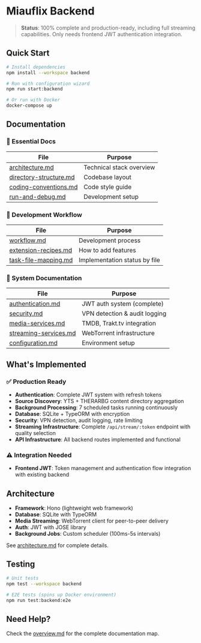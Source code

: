 # Miauflix Backend

> **Status**: 100% complete and production-ready, including full streaming capabilities. Only needs frontend JWT authentication integration.

## Quick Start

```bash
# Install dependencies
npm install --workspace backend

# Run with configuration wizard
npm run start:backend

# Or run with Docker
docker-compose up
```

## Documentation

### 📖 Essential Docs

| File                                                     | Purpose                  |
| -------------------------------------------------------- | ------------------------ |
| [architecture.md](../docs/architecture.md)               | Technical stack overview |
| [directory-structure.md](../docs/directory-structure.md) | Codebase layout          |
| [coding-conventions.md](../docs/coding-conventions.md)   | Code style guide         |
| [run-and-debug.md](../docs/run-and-debug.md)             | Development setup        |

### 🔄 Development Workflow

| File                                                 | Purpose                       |
| ---------------------------------------------------- | ----------------------------- |
| [workflow.md](../docs/workflow.md)                   | Development process           |
| [extension-recipes.md](../docs/extension-recipes.md) | How to add features           |
| [task-file-mapping.md](../docs/task-file-mapping.md) | Implementation status by file |

### 🔧 System Documentation

| File                                                | Purpose                       |
| --------------------------------------------------- | ----------------------------- |
| [authentication.md](docs/authentication.md)         | JWT auth system (complete)    |
| [security.md](docs/security.md)                     | VPN detection & audit logging |
| [media-services.md](docs/media-services.md)         | TMDB, Trakt.tv integration    |
| [streaming-services.md](docs/streaming-services.md) | WebTorrent infrastructure     |
| [configuration.md](docs/configuration.md)           | Environment setup             |

## What's Implemented

### ✅ Production Ready

- **Authentication**: Complete JWT system with refresh tokens
- **Source Discovery**: YTS + THERARBG content directory aggregation
- **Background Processing**: 7 scheduled tasks running continuously
- **Database**: SQLite + TypeORM with encryption
- **Security**: VPN detection, audit logging, rate limiting
- **Streaming Infrastructure**: Complete `/api/stream/:token` endpoint with quality selection
- **API Infrastructure**: All backend routes implemented and functional

### ⚠️ Integration Needed

- **Frontend JWT**: Token management and authentication flow integration with existing backend

## Architecture

- **Framework**: Hono (lightweight web framework)
- **Database**: SQLite with TypeORM
- **Media Streaming**: WebTorrent client for peer-to-peer delivery
- **Auth**: JWT with JOSE library
- **Background Jobs**: Custom scheduler (100ms-5s intervals)

See [architecture.md](../docs/architecture.md) for complete details.

## Testing

```bash
# Unit tests
npm test --workspace backend

# E2E tests (spins up Docker environment)
npm run test:backend:e2e
```

## Need Help?

Check the [overview.md](../docs/overview.md) for the complete documentation map.
